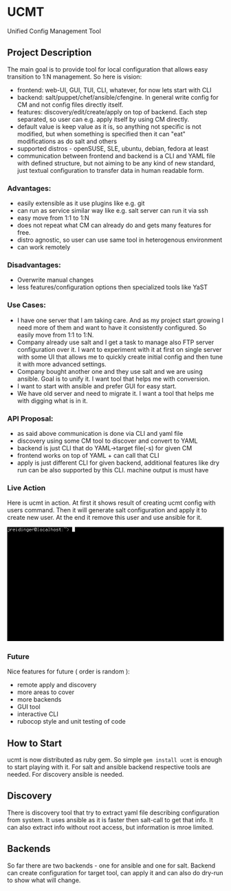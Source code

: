 # UCMT
Unified Config Management Tool

## Project Description

The main goal is to provide tool for local configuration that allows easy transition to 1:N management. So here is vision:

- frontend: web-UI, GUI, TUI, CLI, whatever, for now lets start with CLI
- backend: salt/puppet/chef/ansible/cfengine. In general write config for CM and not config files directly itself.
- features: discovery/edit/create/apply on top of backend. Each step separated, so user can e.g. apply itself by using CM directly.
- default value is keep value as it is, so anything not specific is not modified, but when something is specified then it can "eat" modifications as do salt and others
- supported distros - openSUSE, SLE, ubuntu, debian, fedora at least
- communication between frontend and backend is a CLI and YAML file with defined structure, but not aiming to be any kind of new standard, just textual configuration to transfer data in human readable form.

### Advantages:

- easily extensible as it use plugins like e.g. git
- can run as service similar way like e.g. salt server can run it via ssh
- easy move from 1:1 to 1:N
- does not repeat what CM can already do and gets many features for free.
- distro agnostic, so user can use same tool in heterogenous environment
- can work remotely

### Disadvantages:

- Overwrite manual changes
- less features/configuration options then specialized tools like YaST

### Use Cases:

- I have one server that I am taking care. And as my project start growing I need more of them and want to have it consistently configured. So easily move from 1:1 to 1:N.
- Company already use salt and I get a task to manage also FTP server configuration over it. I want to experiment with it at first on single server with some UI that allows me to quickly create initial config and then tune it with more advanced settings.
- Company bought another one and they use salt and we are using ansible. Goal is to unify it. I want tool that helps me with conversion.
- I want to start with ansible and prefer GUI for easy start.
- We have old server and need to migrate it. I want a tool that helps me with digging what is in it.

### API Proposal:

- as said above communication is done via CLI and yaml file
- discovery using some CM tool to discover and convert to YAML
- backend is just CLI that do YAML->target file(-s) for given CM
- frontend works on top of YAML + can call that CLI
- apply is just different CLI for given backend, additional features like dry run can be also supported by this CLI. machine output is must have

### Live Action

Here is ucmt in action. At first it shows result of creating ucmt config with users command. Then it will generate salt configuration and apply it to create new user. At the end it remove this user and use ansible for it.

![Gif support missing](https://raw.githubusercontent.com/jreidinger/ucmt/main/images/ucmt.gif)

### Future

Nice features for future ( order is random ):

- remote apply and discovery
- more areas to cover
- more backends
- GUI tool
- interactive CLI
- rubocop style and unit testing of code


## How to Start

ucmt is now distributed as ruby gem. So simple `gem install ucmt` is enough to start playing with it. For salt and ansible backend respective tools are needed. For discovery ansible is needed.

## Discovery

There is discovery tool that try to extract yaml file describing configuration from system. It uses ansible as it is faster then salt-call to get that info. It can also extract info without root access, but information is mroe limited.

## Backends

So far there are two backends - one for ansible and one for salt. Backend can create configuration for target tool, can apply it and can also do dry-run to show what will change.

